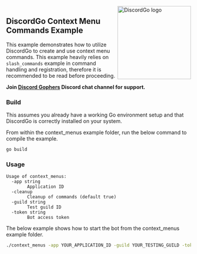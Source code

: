 <img align="right" alt="DiscordGo logo" src="/docs/img/discordgo.svg" width="200">

## DiscordGo Context Menu Commands Example

This example demonstrates how to utilize DiscordGo to create and use context
menu commands. This example heavily relies on `slash_commands` example in
command handling and registration, therefore it is recommended to be read
before proceeding.

**Join [Discord Gophers](https://discord.gg/0f1SbxBZjYoCtNPP)
Discord chat channel for support.**

### Build

This assumes you already have a working Go environment setup and that
DiscordGo is correctly installed on your system.

From within the context_menus example folder, run the below command to compile the
example.

```sh
go build
```

### Usage

```
Usage of context_menus:
  -app string
    	Application ID
  -cleanup
    	Cleanup of commands (default true)
  -guild string
    	Test guild ID
  -token string
    	Bot access token
```

The below example shows how to start the bot from the context_menus example folder.

```sh
./context_menus -app YOUR_APPLICATION_ID -guild YOUR_TESTING_GUILD -token YOUR_BOT_TOKEN
```
